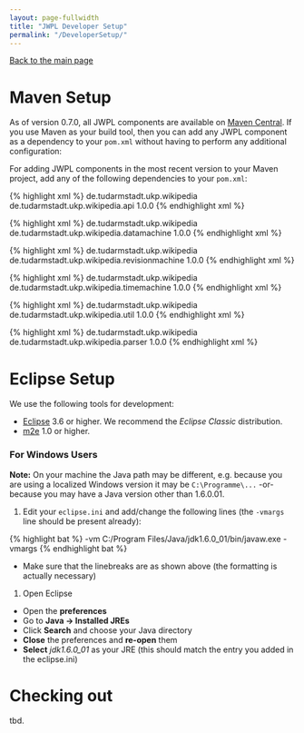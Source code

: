 ```yaml
---
layout: page-fullwidth
title: "JWPL Developer Setup"
permalink: "/DeveloperSetup/"
---
```


[Back to the main page](/dkpro-jwpl/documentation/)

# Maven Setup

As of version 0.7.0, all JWPL components are available on [Maven Central](http://search.maven.org/#search|ga|1|tudarmstadt.ukp.wikipedia). If you use Maven as your build tool, then you can add any JWPL component as a dependency to your `pom.xml` without having to perform any additional configuration:

For adding JWPL components in the most recent version to your Maven project, add any of the following dependencies to your `pom.xml`:

{% highlight xml %}
<dependency>
  <groupId>de.tudarmstadt.ukp.wikipedia</groupId>
  <artifactId>de.tudarmstadt.ukp.wikipedia.api</artifactId>
  <version>1.0.0</version>
</dependency>
{% endhighlight xml %}

{% highlight xml %}
<dependency>
  <groupId>de.tudarmstadt.ukp.wikipedia</groupId>
  <artifactId>de.tudarmstadt.ukp.wikipedia.datamachine</artifactId>
  <version>1.0.0</version>
</dependency>
{% endhighlight xml %}

{% highlight xml %}
<dependency>
  <groupId>de.tudarmstadt.ukp.wikipedia</groupId>
  <artifactId>de.tudarmstadt.ukp.wikipedia.revisionmachine</artifactId>
  <version>1.0.0</version>
</dependency>
{% endhighlight xml %}

{% highlight xml %}
<dependency>
  <groupId>de.tudarmstadt.ukp.wikipedia</groupId>
  <artifactId>de.tudarmstadt.ukp.wikipedia.timemachine</artifactId>
  <version>1.0.0</version>
</dependency>
{% endhighlight xml %}

{% highlight xml %}
<dependency>
  <groupId>de.tudarmstadt.ukp.wikipedia</groupId>
  <artifactId>de.tudarmstadt.ukp.wikipedia.util</artifactId>
  <version>1.0.0</version>
</dependency>
{% endhighlight xml %}

{% highlight xml %}
<dependency>
  <groupId>de.tudarmstadt.ukp.wikipedia</groupId>
  <artifactId>de.tudarmstadt.ukp.wikipedia.parser</artifactId>
  <version>1.0.0</version>
</dependency>
{% endhighlight xml %}

# Eclipse Setup

We use the following tools for development:

  * [Eclipse](http://eclipse.org/) 3.6 or higher. We recommend the _Eclipse Classic_ distribution.
  * [m2e](http://eclipse.org/m2e/) 1.0 or higher.

### For Windows Users

**Note:** On your machine the Java path may be different, e.g. because you are using a localized Windows version it may be `C:\Programme\...` -or- because you may have a Java version other than 1.6.0.01.

  1. Edit your `eclipse.ini` and add/change the following lines (the `-vmargs` line should be present already):

{% highlight bat %}
-vm
C:/Program Files/Java/jdk1.6.0_01/bin/javaw.exe
-vmargs
{% endhighlight bat %}

  * Make sure that the linebreaks are as shown above (the formatting is actually necessary)
    
  1. Open Eclipse
  
  * Open the **preferences**
  * Go to **Java -> Installed JREs**
  * Click **Search** and choose your Java directory
  * **Close** the preferences and **re-open** them
  * **Select** _jdk1.6.0\_01_ as your JRE (this should match the entry you added in the eclipse.ini)

# Checking out

tbd.

<!--
  * Open the **SVN Repositories** perspective in Eclipse (Menu -> Window -> Show View -> Other... -> SVN -> SVN Repositories)
  * **Add** a SVN repository with the URL `http://jwpl.googlecode.com/svn`
  * **Expand** the new repository node in the SVN Repositories view
  * Right-click on **trunk** and select **Check out as Maven project**
    * **Note:** if you do not see this menu item, make sure you have installed the _Maven SCM handler for Subclipse_.
  * (optional) Eclipse will create a large number of projects now. We recommend to group these projects into a _working set_:
    * Select **Next**
    * Check **Add project(s) to working set**
    * Click **More...**
    * Click **New...**
    * Double-click **Java**
    * Enter the working set name `JWPL`
    * Click **Finish**
    * Click **OK**
    * Select the working set `JWPL` from the working set drop-down box
    * **Note:** when you are completely through with these and the following steps, remember to go to the Package Explorer view. There is a small triangular icon in its top right corner. Click on that and select Top Level Elements -> Working Sets.
  * Click **Finish**. -->